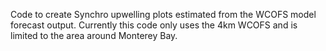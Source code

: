 Code to create Synchro upwelling plots estimated from the WCOFS model forecast output.
Currently this code only uses the 4km WCOFS and is limited to the area around Monterey Bay.
